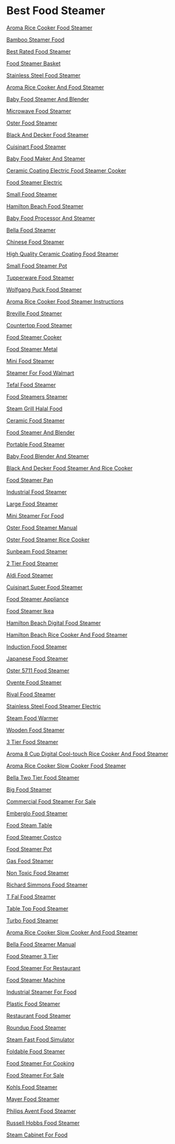 <h1>Best Food Steamer</h1><p><a href="post/aroma-rice-cooker-food-steamer.md">Aroma Rice Cooker Food Steamer</a></p>
<p><a href="post/bamboo-steamer-food.md">Bamboo Steamer Food</a></p>
<p><a href="post/best-rated-food-steamer.md">Best Rated Food Steamer</a></p>
<p><a href="post/food-steamer-basket.md">Food Steamer Basket</a></p>
<p><a href="post/stainless-steel-food-steamer.md">Stainless Steel Food Steamer</a></p>
<p><a href="post/aroma-rice-cooker-and-food-steamer.md">Aroma Rice Cooker And Food Steamer</a></p>
<p><a href="post/baby-food-steamer-and-blender.md">Baby Food Steamer And Blender</a></p>
<p><a href="post/microwave-food-steamer.md">Microwave Food Steamer</a></p>
<p><a href="post/oster-food-steamer.md">Oster Food Steamer</a></p>
<p><a href="post/black-and-decker-food-steamer.md">Black And Decker Food Steamer</a></p>
<p><a href="post/cuisinart-food-steamer.md">Cuisinart Food Steamer</a></p>
<p><a href="post/baby-food-maker-and-steamer.md">Baby Food Maker And Steamer</a></p>
<p><a href="post/ceramic-coating-electric-food-steamer-cooker.md">Ceramic Coating Electric Food Steamer Cooker</a></p>
<p><a href="post/food-steamer-electric.md">Food Steamer Electric</a></p>
<p><a href="post/small-food-steamer.md">Small Food Steamer</a></p>
<p><a href="post/hamilton-beach-food-steamer.md">Hamilton Beach Food Steamer</a></p>
<p><a href="post/baby-food-processor-and-steamer.md">Baby Food Processor And Steamer</a></p>
<p><a href="post/bella-food-steamer.md">Bella Food Steamer</a></p>
<p><a href="post/chinese-food-steamer.md">Chinese Food Steamer</a></p>
<p><a href="post/high-quality-ceramic-coating-food-steamer.md">High Quality Ceramic Coating Food Steamer</a></p>
<p><a href="post/small-food-steamer-pot.md">Small Food Steamer Pot</a></p>
<p><a href="post/tupperware-food-steamer.md">Tupperware Food Steamer</a></p>
<p><a href="post/wolfgang-puck-food-steamer.md">Wolfgang Puck Food Steamer</a></p>
<p><a href="post/aroma-rice-cooker-food-steamer-instructions.md">Aroma Rice Cooker Food Steamer Instructions</a></p>
<p><a href="post/breville-food-steamer.md">Breville Food Steamer</a></p>
<p><a href="post/countertop-food-steamer.md">Countertop Food Steamer</a></p>
<p><a href="post/food-steamer-cooker.md">Food Steamer Cooker</a></p>
<p><a href="post/food-steamer-metal.md">Food Steamer Metal</a></p>
<p><a href="post/mini-food-steamer.md">Mini Food Steamer</a></p>
<p><a href="post/steamer-for-food-walmart.md">Steamer For Food Walmart</a></p>
<p><a href="post/tefal-food-steamer.md">Tefal Food Steamer</a></p>
<p><a href="post/food-steamers-steamer.md">Food Steamers Steamer</a></p>
<p><a href="post/steam-grill-halal-food.md">Steam Grill Halal Food</a></p>
<p><a href="post/ceramic-food-steamer.md">Ceramic Food Steamer</a></p>
<p><a href="post/food-steamer-and-blender.md">Food Steamer And Blender</a></p>
<p><a href="post/portable-food-steamer.md">Portable Food Steamer</a></p>
<p><a href="post/baby-food-blender-and-steamer.md">Baby Food Blender And Steamer</a></p>
<p><a href="post/black-and-decker-food-steamer-and-rice-cooker.md">Black And Decker Food Steamer And Rice Cooker</a></p>
<p><a href="post/food-steamer-pan.md">Food Steamer Pan</a></p>
<p><a href="post/industrial-food-steamer.md">Industrial Food Steamer</a></p>
<p><a href="post/large-food-steamer.md">Large Food Steamer</a></p>
<p><a href="post/mini-steamer-for-food.md">Mini Steamer For Food</a></p>
<p><a href="post/oster-food-steamer-manual.md">Oster Food Steamer Manual</a></p>
<p><a href="post/oster-food-steamer-rice-cooker.md">Oster Food Steamer Rice Cooker</a></p>
<p><a href="post/sunbeam-food-steamer.md">Sunbeam Food Steamer</a></p>
<p><a href="post/2-tier-food-steamer.md">2 Tier Food Steamer</a></p>
<p><a href="post/aldi-food-steamer.md">Aldi Food Steamer</a></p>
<p><a href="post/cuisinart-super-food-steamer.md">Cuisinart Super Food Steamer</a></p>
<p><a href="post/food-steamer-appliance.md">Food Steamer Appliance</a></p>
<p><a href="post/food-steamer-ikea.md">Food Steamer Ikea</a></p>
<p><a href="post/hamilton-beach-digital-food-steamer.md">Hamilton Beach Digital Food Steamer</a></p>
<p><a href="post/hamilton-beach-rice-cooker-and-food-steamer.md">Hamilton Beach Rice Cooker And Food Steamer</a></p>
<p><a href="post/induction-food-steamer.md">Induction Food Steamer</a></p>
<p><a href="post/japanese-food-steamer.md">Japanese Food Steamer</a></p>
<p><a href="post/oster-5711-food-steamer.md">Oster 5711 Food Steamer</a></p>
<p><a href="post/ovente-food-steamer.md">Ovente Food Steamer</a></p>
<p><a href="post/rival-food-steamer.md">Rival Food Steamer</a></p>
<p><a href="post/stainless-steel-food-steamer-electric.md">Stainless Steel Food Steamer Electric</a></p>
<p><a href="post/steam-food-warmer.md">Steam Food Warmer</a></p>
<p><a href="post/wooden-food-steamer.md">Wooden Food Steamer</a></p>
<p><a href="post/3-tier-food-steamer.md">3 Tier Food Steamer</a></p>
<p><a href="post/aroma-8-cup-digital-cool-touch-rice-cooker-and-food-steamer.md">Aroma 8 Cup Digital Cool-touch Rice Cooker And Food Steamer</a></p>
<p><a href="post/aroma-rice-cooker-slow-cooker-food-steamer.md">Aroma Rice Cooker Slow Cooker Food Steamer</a></p>
<p><a href="post/bella-two-tier-food-steamer.md">Bella Two Tier Food Steamer</a></p>
<p><a href="post/big-food-steamer.md">Big Food Steamer</a></p>
<p><a href="post/commercial-food-steamer-for-sale.md">Commercial Food Steamer For Sale</a></p>
<p><a href="post/emberglo-food-steamer.md">Emberglo Food Steamer</a></p>
<p><a href="post/food-steam-table.md">Food Steam Table</a></p>
<p><a href="post/food-steamer-costco.md">Food Steamer Costco</a></p>
<p><a href="post/food-steamer-pot.md">Food Steamer Pot</a></p>
<p><a href="post/gas-food-steamer.md">Gas Food Steamer</a></p>
<p><a href="post/non-toxic-food-steamer.md">Non Toxic Food Steamer</a></p>
<p><a href="post/richard-simmons-food-steamer.md">Richard Simmons Food Steamer</a></p>
<p><a href="post/t-fal-food-steamer.md">T Fal Food Steamer</a></p>
<p><a href="post/table-top-food-steamer.md">Table Top Food Steamer</a></p>
<p><a href="post/turbo-food-steamer.md">Turbo Food Steamer</a></p>
<p><a href="post/aroma-rice-cooker-slow-cooker-and-food-steamer.md">Aroma Rice Cooker Slow Cooker And Food Steamer</a></p>
<p><a href="post/bella-food-steamer-manual.md">Bella Food Steamer Manual</a></p>
<p><a href="post/food-steamer-3-tier.md">Food Steamer 3 Tier</a></p>
<p><a href="post/food-steamer-for-restaurant.md">Food Steamer For Restaurant</a></p>
<p><a href="post/food-steamer-machine.md">Food Steamer Machine</a></p>
<p><a href="post/industrial-steamer-for-food.md">Industrial Steamer For Food</a></p>
<p><a href="post/plastic-food-steamer.md">Plastic Food Steamer</a></p>
<p><a href="post/restaurant-food-steamer.md">Restaurant Food Steamer</a></p>
<p><a href="post/roundup-food-steamer.md">Roundup Food Steamer</a></p>
<p><a href="post/steam-fast-food-simulator.md">Steam Fast Food Simulator</a></p>
<p><a href="post/foldable-food-steamer.md">Foldable Food Steamer</a></p>
<p><a href="post/food-steamer-for-cooking.md">Food Steamer For Cooking</a></p>
<p><a href="post/food-steamer-for-sale.md">Food Steamer For Sale</a></p>
<p><a href="post/kohls-food-steamer.md">Kohls Food Steamer</a></p>
<p><a href="post/mayer-food-steamer.md">Mayer Food Steamer</a></p>
<p><a href="post/philips-avent-food-steamer.md">Philips Avent Food Steamer</a></p>
<p><a href="post/russell-hobbs-food-steamer.md">Russell Hobbs Food Steamer</a></p>
<p><a href="post/steam-cabinet-for-food.md">Steam Cabinet For Food</a></p>
